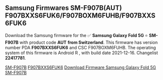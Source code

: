 <h2>Samsung Firmwares SM-F907B(AUT) F907BXXS6FUK6/F907BOXM6FUHB/F907BXXS6FUK6</h2>
Download the Samsung firmware for the ✅ <strong>Samsung Galaxy Fold 5G </strong> ⭐ <strong>SM-F907B</strong> with product code <strong>AUT</strong> <strong> from Switzerland</strong>. This firmware has version number PDA <strong>F907BXXS6FUK6</strong> and CSC F907BOXM6FUHB. The operating system of this firmware is Android R , with build date 2021-12-16. Changelist <strong>22417781</strong>.


[SM-F907B](https://samfirm.shop/samsung/model/SM-F907B)
[F907BXXS6FUK6](https://samfirm.shop/samsung/pda/F907BXXS6FUK6)
[Download Firmware Samsung Galaxy Fold 5G SM-F907B](https://samfirm.shop/samsung/firmware/483106)
